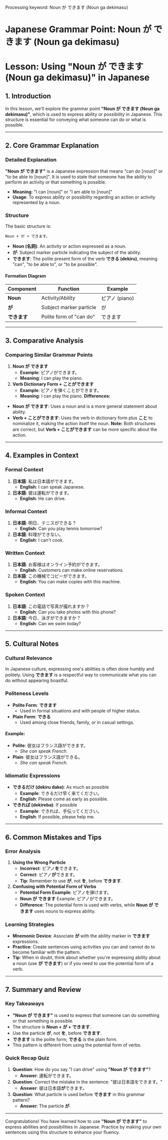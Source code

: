 Processing keyword: Noun が できます (Noun ga dekimasu)
# Japanese Grammar Point: Noun が できます (Noun ga dekimasu)
# Lesson: Using "Noun が できます (Noun ga dekimasu)" in Japanese
## 1. Introduction
In this lesson, we'll explore the grammar point **"Noun が できます (Noun ga dekimasu)"**, which is used to express ability or possibility in Japanese. This structure is essential for conveying what someone can do or what is possible.

---
## 2. Core Grammar Explanation
### Detailed Explanation
**"Noun が できます"** is a Japanese expression that means "can do [noun]" or "to be able to [noun]". It is used to state that someone has the ability to perform an activity or that something is possible.
- **Meaning**: "I can [noun]" or "I am able to [noun]"
- **Usage**: To express ability or possibility regarding an action or activity represented by a noun.
### Structure
The basic structure is:
```plaintext
Noun + が + できます。
```
- **Noun (名詞)**: An activity or action expressed as a noun.
- **が**: Subject marker particle indicating the subject of the ability.
- **できます**: The polite present form of the verb **できる (dekiru)**, meaning "can", "to be able to", or "to be possible".
#### Formation Diagram
| Component | Function                      | Example      |
|-----------|-------------------------------|--------------|
| **Noun**  | Activity/Ability              | ピアノ (piano) |
| **が**    | Subject marker particle       | が            |
| **できます** | Polite form of "can do"       | できます        |
---
## 3. Comparative Analysis
### Comparing Similar Grammar Points
1. **Noun が できます**
   - **Example**: ピアノができます。
   - **Meaning**: I can play the piano.
2. **Verb Dictionary Form + ことができます**
   - **Example**: ピアノを弾くことができます。
   - **Meaning**: I can play the piano.
**Differences:**
- **Noun が できます**: Uses a noun and is a more general statement about ability.
- **Verb + ことができます**: Uses the verb in dictionary form plus **こと** to nominalize it, making the action itself the noun.
**Note:** Both structures are correct, but **Verb + ことができます** can be more specific about the action.
---
## 4. Examples in Context
### Formal Context
1. **日本語**: 私は日本語ができます。
   - **English**: I can speak Japanese.
2. **日本語**: 彼は運転ができます。
   - **English**: He can drive.
### Informal Context
1. **日本語**: 明日、テニスができる？
   - **English**: Can you play tennis tomorrow?
2. **日本語**: 料理ができない。
   - **English**: I can't cook.
### Written Context
1. **日本語**: お客様はオンライン予約ができます。
   - **English**: Customers can make online reservations.
2. **日本語**: この機械でコピーができます。
   - **English**: You can make copies with this machine.
### Spoken Context
1. **日本語**: この電話で写真が撮れますか？
   - **English**: Can you take photos with this phone?
2. **日本語**: 今日、泳ぎができますか？
   - **English**: Can we swim today?
---
## 5. Cultural Notes
### Cultural Relevance
In Japanese culture, expressing one's abilities is often done humbly and politely. Using **できます** is a respectful way to communicate what you can do without appearing boastful.
### Politeness Levels
- **Polite Form**: **できます**
  - Used in formal situations and with people of higher status.
- **Plain Form**: **できる**
  - Used among close friends, family, or in casual settings.
#### Example:
- **Polite**: 彼女はフランス語ができます。
  - *She can speak French.*
- **Plain**: 彼女はフランス語ができる。
  - *She can speak French.*
### Idiomatic Expressions
- **できるだけ (dekiru dake)**: As much as possible
  - **Example**: できるだけ早く来てください。
  - **English**: Please come as early as possible.
- **できれば (dekireba)**: If possible
  - **Example**: できれば、手伝ってください。
  - **English**: If possible, please help me.
---
## 6. Common Mistakes and Tips
### Error Analysis
1. **Using the Wrong Particle**
   - **Incorrect**: ピアノ**を**できます。
   - **Correct**: ピアノ**が**できます。
   - **Tip**: Remember to use **が**, not **を**, before **できます**.
2. **Confusing with Potential Form of Verbs**
   - **Potential Form Example**: ピアノを弾けます。
   - **Noun が できます** Example: ピアノができます。
   - **Difference**: The potential form is used with verbs, while **Noun が できます** uses nouns to express ability.
### Learning Strategies
- **Mnemonic Device**: Associate **が** with the ability marker in **できます** expressions.
- **Practice**: Create sentences using activities you can and cannot do to become familiar with the pattern.
- **Tip**: When in doubt, think about whether you're expressing ability about a noun (use **が できます**) or if you need to use the potential form of a verb.
---
## 7. Summary and Review
### Key Takeaways
- **"Noun が できます"** is used to express that someone can do something or that something is possible.
- The structure is **Noun + が + できます**.
- Use the particle **が**, not **を**, before **できます**.
- **できます** is the polite form; **できる** is the plain form.
- This pattern is different from using the potential form of verbs.
### Quick Recap Quiz
1. **Question**: How do you say "I can drive" using **"Noun が できます"**?
   - **Answer**: 運転ができます。
2. **Question**: Correct the mistake in the sentence: "彼は日本語をできます。"
   - **Answer**: 彼は日本語**が**できます。
3. **Question**: What particle is used before **できます** in this grammar pattern?
   - **Answer**: The particle **が**.
---
Congratulations! You have learned how to use **"Noun が できます"** to express abilities and possibilities in Japanese. Practice by making your own sentences using this structure to enhance your fluency.
